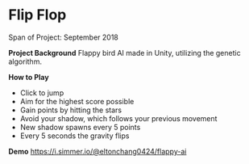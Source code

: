 # Flip Flop

Span of Project: September 2018

**Project Background**
Flappy bird AI made in Unity, utilizing the genetic algorithm.

**How to Play**
- Click to jump
- Aim for the highest score possible
- Gain points by hitting the stars
- Avoid your shadow, which follows your previous movement
- New shadow spawns every 5 points
- Every 5 seconds the gravity flips

**Demo**
https://i.simmer.io/@eltonchang0424/flappy-ai
